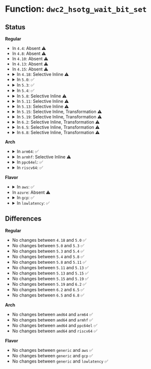 # Function: <code>dwc2_hsotg_wait_bit_set</code>

## Status
<b>Regular</b>
<ul>
<li>
In <code>4.4</code>: Absent ⚠️
</li>
<li>
In <code>4.8</code>: Absent ⚠️
</li>
<li>
In <code>4.10</code>: Absent ⚠️
</li>
<li>
In <code>4.13</code>: Absent ⚠️
</li>
<li>
In <code>4.15</code>: Absent ⚠️
</li>
<li>
<details>
<summary>In <code>4.18</code>: Selective Inline ⚠️</summary>

```c
int dwc2_hsotg_wait_bit_set(struct dwc2_hsotg *hsotg, u32 offset, u32 mask, u32 timeout);
```

**Collision:** Unique Global

**Inline:** Selective

**Transformation:** False

**Instances:**

```
In drivers/usb/dwc2/core.c (ffffffff81770745)
Location: drivers/usb/dwc2/core.c:985
Inline: True
Inline callers:
  - drivers/usb/dwc2/core.c:dwc2_flush_rx_fifo
  - drivers/usb/dwc2/core.c:dwc2_flush_tx_fifo
  - drivers/usb/dwc2/core.c:dwc2_core_reset
  - drivers/usb/dwc2/core.c:dwc2_hib_restore_common
Direct callers:
  - drivers/usb/dwc2/hcd.c:dwc2_host_enter_hibernation
```
**Symbols:**

```
ffffffff817708c0-ffffffff81770934: dwc2_hsotg_wait_bit_set (STB_GLOBAL)
```
</details>
</li>
<li>
<details>
<summary>In <code>5.0</code>: ✅</summary>

```c
int dwc2_hsotg_wait_bit_set(struct dwc2_hsotg *hsotg, u32 offset, u32 mask, u32 timeout);
```

**Collision:** Unique Global

**Inline:** No

**Transformation:** False

**Instances:**

```
In drivers/usb/dwc2/core.c (ffffffff81794e20)
Location: drivers/usb/dwc2/core.c:986
Inline: False
Direct callers:
  - drivers/usb/dwc2/core.c:dwc2_flush_rx_fifo
  - drivers/usb/dwc2/core.c:dwc2_flush_tx_fifo
  - drivers/usb/dwc2/core.c:dwc2_core_reset
  - drivers/usb/dwc2/core.c:dwc2_hib_restore_common
  - drivers/usb/dwc2/hcd.c:dwc2_host_enter_hibernation
```
**Symbols:**

```
ffffffff81794e20-ffffffff81794e96: dwc2_hsotg_wait_bit_set (STB_GLOBAL)
```
</details>
</li>
<li>
<details>
<summary>In <code>5.3</code>: ✅</summary>

```c
int dwc2_hsotg_wait_bit_set(struct dwc2_hsotg *hsotg, u32 offset, u32 mask, u32 timeout);
```

**Collision:** Unique Global

**Inline:** No

**Transformation:** False

**Instances:**

```
In drivers/usb/dwc2/core.c (ffffffff817d3690)
Location: drivers/usb/dwc2/core.c:986
Inline: False
Direct callers:
  - drivers/usb/dwc2/core.c:dwc2_flush_rx_fifo
  - drivers/usb/dwc2/core.c:dwc2_flush_tx_fifo
  - drivers/usb/dwc2/core.c:dwc2_core_reset
  - drivers/usb/dwc2/core.c:dwc2_hib_restore_common
  - drivers/usb/dwc2/hcd.c:dwc2_host_enter_hibernation
```
**Symbols:**

```
ffffffff817d3690-ffffffff817d3706: dwc2_hsotg_wait_bit_set (STB_GLOBAL)
```
</details>
</li>
<li>
<details>
<summary>In <code>5.4</code>: ✅</summary>

```c
int dwc2_hsotg_wait_bit_set(struct dwc2_hsotg *hsotg, u32 offset, u32 mask, u32 timeout);
```

**Collision:** Unique Global

**Inline:** No

**Transformation:** False

**Instances:**

```
In drivers/usb/dwc2/core.c (ffffffff81804560)
Location: drivers/usb/dwc2/core.c:986
Inline: False
Direct callers:
  - drivers/usb/dwc2/core.c:dwc2_flush_rx_fifo
  - drivers/usb/dwc2/core.c:dwc2_flush_tx_fifo
  - drivers/usb/dwc2/core.c:dwc2_core_reset
  - drivers/usb/dwc2/core.c:dwc2_hib_restore_common
  - drivers/usb/dwc2/hcd.c:dwc2_host_enter_hibernation
```
**Symbols:**

```
ffffffff81804560-ffffffff818045d6: dwc2_hsotg_wait_bit_set (STB_GLOBAL)
```
</details>
</li>
<li>
<details>
<summary>In <code>5.8</code>: Selective Inline ⚠️</summary>

```c
int dwc2_hsotg_wait_bit_set(struct dwc2_hsotg *hsotg, u32 offset, u32 mask, u32 timeout);
```

**Collision:** Unique Global

**Inline:** Selective

**Transformation:** False

**Instances:**

```
In drivers/usb/dwc2/core.c (ffffffff818d5435)
Location: drivers/usb/dwc2/core.c:1001
Inline: True
Inline callers:
  - drivers/usb/dwc2/core.c:dwc2_flush_rx_fifo
  - drivers/usb/dwc2/core.c:dwc2_flush_tx_fifo
  - drivers/usb/dwc2/core.c:dwc2_core_reset
  - drivers/usb/dwc2/core.c:dwc2_core_reset
  - drivers/usb/dwc2/core.c:dwc2_hib_restore_common
Direct callers:
  - drivers/usb/dwc2/hcd.c:dwc2_host_enter_hibernation
```
**Symbols:**

```
ffffffff818d5660-ffffffff818d56d6: dwc2_hsotg_wait_bit_set (STB_GLOBAL)
```
</details>
</li>
<li>
<details>
<summary>In <code>5.11</code>: Selective Inline ⚠️</summary>

```c
int dwc2_hsotg_wait_bit_set(struct dwc2_hsotg *hsotg, u32 offset, u32 mask, u32 timeout);
```

**Collision:** Unique Global

**Inline:** Selective

**Transformation:** False

**Instances:**

```
In drivers/usb/dwc2/core.c (ffffffff818df765)
Location: drivers/usb/dwc2/core.c:1001
Inline: True
Inline callers:
  - drivers/usb/dwc2/core.c:dwc2_flush_rx_fifo
  - drivers/usb/dwc2/core.c:dwc2_flush_tx_fifo
  - drivers/usb/dwc2/core.c:dwc2_core_reset
  - drivers/usb/dwc2/core.c:dwc2_core_reset
  - drivers/usb/dwc2/core.c:dwc2_hib_restore_common
Direct callers:
  - drivers/usb/dwc2/hcd.c:dwc2_host_enter_hibernation
```
**Symbols:**

```
ffffffff818df980-ffffffff818df9f6: dwc2_hsotg_wait_bit_set (STB_GLOBAL)
```
</details>
</li>
<li>
<details>
<summary>In <code>5.13</code>: Selective Inline ⚠️</summary>

```c
int dwc2_hsotg_wait_bit_set(struct dwc2_hsotg *hsotg, u32 offset, u32 mask, u32 timeout);
```

**Collision:** Unique Global

**Inline:** Selective

**Transformation:** False

**Instances:**

```
In drivers/usb/dwc2/core.c (ffffffff818c28e5)
Location: drivers/usb/dwc2/core.c:945
Inline: True
Inline callers:
  - drivers/usb/dwc2/core.c:dwc2_flush_rx_fifo
  - drivers/usb/dwc2/core.c:dwc2_flush_tx_fifo
  - drivers/usb/dwc2/core.c:dwc2_core_reset
  - drivers/usb/dwc2/core.c:dwc2_core_reset
  - drivers/usb/dwc2/core.c:dwc2_hib_restore_common
Direct callers:
  - drivers/usb/dwc2/hcd.c:dwc2_host_enter_partial_power_down
  - drivers/usb/dwc2/hcd.c:dwc2_host_enter_hibernation
```
**Symbols:**

```
ffffffff818c2b10-ffffffff818c2b86: dwc2_hsotg_wait_bit_set (STB_GLOBAL)
```
</details>
</li>
<li>
<details>
<summary>In <code>5.15</code>: Selective Inline, Transformation ⚠️</summary>

```c
int dwc2_hsotg_wait_bit_set(struct dwc2_hsotg *hsotg, u32 offset, u32 mask, u32 timeout);
```

**Collision:** Unique Global

**Inline:** Selective

**Transformation:** True

**Instances:**

```
In drivers/usb/dwc2/core.c (ffffffff81959879)
Location: drivers/usb/dwc2/core.c:945
Inline: True
Inline callers:
  - drivers/usb/dwc2/core.c:dwc2_flush_rx_fifo
  - drivers/usb/dwc2/core.c:dwc2_flush_tx_fifo
  - drivers/usb/dwc2/core.c:dwc2_core_reset
  - drivers/usb/dwc2/core.c:dwc2_core_reset
  - drivers/usb/dwc2/core.c:dwc2_hib_restore_common
Direct callers:
  - drivers/usb/dwc2/hcd.c:dwc2_host_enter_partial_power_down
  - drivers/usb/dwc2/hcd.c:dwc2_host_enter_hibernation
```
**Symbols:**

```
ffffffff81d187a8-ffffffff81d187bd: dwc2_hsotg_wait_bit_set.cold (STB_LOCAL)
ffffffff81959bf0-ffffffff81959c82: dwc2_hsotg_wait_bit_set (STB_GLOBAL)
```
</details>
</li>
<li>
<details>
<summary>In <code>5.19</code>: Selective Inline, Transformation ⚠️</summary>

```c
int dwc2_hsotg_wait_bit_set(struct dwc2_hsotg *hsotg, u32 offset, u32 mask, u32 timeout);
```

**Collision:** Unique Global

**Inline:** Selective

**Transformation:** True

**Instances:**

```
In drivers/usb/dwc2/core.c (ffffffff81ab36f9)
Location: drivers/usb/dwc2/core.c:945
Inline: True
Inline callers:
  - drivers/usb/dwc2/core.c:dwc2_flush_rx_fifo
  - drivers/usb/dwc2/core.c:dwc2_flush_tx_fifo
  - drivers/usb/dwc2/core.c:dwc2_core_reset
  - drivers/usb/dwc2/core.c:dwc2_core_reset
  - drivers/usb/dwc2/core.c:dwc2_hib_restore_common
Direct callers:
  - drivers/usb/dwc2/hcd.c:dwc2_host_enter_partial_power_down
  - drivers/usb/dwc2/hcd.c:dwc2_host_enter_hibernation
```
**Symbols:**

```
ffffffff81ee3791-ffffffff81ee37a6: dwc2_hsotg_wait_bit_set.cold (STB_LOCAL)
ffffffff81ab3aa0-ffffffff81ab3b4a: dwc2_hsotg_wait_bit_set (STB_GLOBAL)
```
</details>
</li>
<li>
<details>
<summary>In <code>6.2</code>: Selective Inline, Transformation ⚠️</summary>

```c
int dwc2_hsotg_wait_bit_set(struct dwc2_hsotg *hsotg, u32 offset, u32 mask, u32 timeout);
```

**Collision:** Unique Global

**Inline:** Selective

**Transformation:** True

**Instances:**

```
In drivers/usb/dwc2/core.c (ffffffff81c3bec9)
Location: drivers/usb/dwc2/core.c:915
Inline: True
Inline callers:
  - drivers/usb/dwc2/core.c:dwc2_flush_rx_fifo
  - drivers/usb/dwc2/core.c:dwc2_flush_tx_fifo
  - drivers/usb/dwc2/core.c:dwc2_core_reset
  - drivers/usb/dwc2/core.c:dwc2_core_reset
  - drivers/usb/dwc2/core.c:dwc2_hib_restore_common
Direct callers:
  - drivers/usb/dwc2/hcd.c:dwc2_host_enter_partial_power_down
  - drivers/usb/dwc2/hcd.c:dwc2_host_enter_hibernation
```
**Symbols:**

```
ffffffff8209f8f1-ffffffff8209f906: dwc2_hsotg_wait_bit_set.cold (STB_LOCAL)
ffffffff81c3c2f0-ffffffff81c3c39a: dwc2_hsotg_wait_bit_set (STB_GLOBAL)
```
</details>
</li>
<li>
<details>
<summary>In <code>6.5</code>: Selective Inline, Transformation ⚠️</summary>

```c
int dwc2_hsotg_wait_bit_set(struct dwc2_hsotg *hsotg, u32 offset, u32 mask, u32 timeout);
```

**Collision:** Unique Global

**Inline:** Selective

**Transformation:** True

**Instances:**

```
In drivers/usb/dwc2/core.c (ffffffff81ca32c9)
Location: drivers/usb/dwc2/core.c:915
Inline: True
Inline callers:
  - drivers/usb/dwc2/core.c:dwc2_flush_rx_fifo
  - drivers/usb/dwc2/core.c:dwc2_flush_tx_fifo
  - drivers/usb/dwc2/core.c:dwc2_core_reset
  - drivers/usb/dwc2/core.c:dwc2_core_reset
  - drivers/usb/dwc2/core.c:dwc2_hib_restore_common
Direct callers:
  - drivers/usb/dwc2/hcd.c:dwc2_host_enter_partial_power_down
  - drivers/usb/dwc2/hcd.c:dwc2_host_enter_hibernation
```
**Symbols:**

```
ffffffff82120ea7-ffffffff82120ebc: dwc2_hsotg_wait_bit_set.cold (STB_LOCAL)
ffffffff81ca36f0-ffffffff81ca379a: dwc2_hsotg_wait_bit_set (STB_GLOBAL)
```
</details>
</li>
<li>
<details>
<summary>In <code>6.8</code>: Selective Inline, Transformation ⚠️</summary>

```c
int dwc2_hsotg_wait_bit_set(struct dwc2_hsotg *hsotg, u32 offset, u32 mask, u32 timeout);
```

**Collision:** Unique Global

**Inline:** Selective

**Transformation:** True

**Instances:**

```
In drivers/usb/dwc2/core.c (ffffffff81d57f19)
Location: drivers/usb/dwc2/core.c:915
Inline: True
Inline callers:
  - drivers/usb/dwc2/core.c:dwc2_flush_rx_fifo
  - drivers/usb/dwc2/core.c:dwc2_flush_tx_fifo
  - drivers/usb/dwc2/core.c:dwc2_core_reset
  - drivers/usb/dwc2/core.c:dwc2_core_reset
  - drivers/usb/dwc2/core.c:dwc2_hib_restore_common
Direct callers:
  - drivers/usb/dwc2/hcd.c:dwc2_host_enter_partial_power_down
  - drivers/usb/dwc2/hcd.c:dwc2_host_enter_hibernation
```
**Symbols:**

```
ffffffff8220267e-ffffffff82202693: dwc2_hsotg_wait_bit_set.cold (STB_LOCAL)
ffffffff81d58340-ffffffff81d583ea: dwc2_hsotg_wait_bit_set (STB_GLOBAL)
```
</details>
</li>
</ul>
<b>Arch</b>
<ul>
<li>
<details>
<summary>In <code>arm64</code>: ✅</summary>

```c
int dwc2_hsotg_wait_bit_set(struct dwc2_hsotg *hsotg, u32 offset, u32 mask, u32 timeout);
```

**Collision:** Unique Global

**Inline:** No

**Transformation:** False

**Instances:**

```
In drivers/usb/dwc2/core.c (ffff800010a3b3e8)
Location: drivers/usb/dwc2/core.c:986
Inline: False
Direct callers:
  - drivers/usb/dwc2/core.c:dwc2_flush_rx_fifo
  - drivers/usb/dwc2/core.c:dwc2_flush_tx_fifo
  - drivers/usb/dwc2/core.c:dwc2_core_reset
  - drivers/usb/dwc2/core.c:dwc2_hib_restore_common
  - drivers/usb/dwc2/core.c:dwc2_hib_restore_common
  - drivers/usb/dwc2/hcd.c:dwc2_host_enter_hibernation
```
**Symbols:**

```
ffff800010a3b3e8-ffff800010a3b498: dwc2_hsotg_wait_bit_set (STB_GLOBAL)
```
</details>
</li>
<li>
<details>
<summary>In <code>armhf</code>: Selective Inline ⚠️</summary>

```c
int dwc2_hsotg_wait_bit_set(struct dwc2_hsotg *hsotg, u32 offset, u32 mask, u32 timeout);
```

**Collision:** Unique Global

**Inline:** Selective

**Transformation:** False

**Instances:**

```
In drivers/usb/dwc2/core.c (c0b0ea7c)
Location: drivers/usb/dwc2/core.c:986
Inline: True
Inline callers:
  - drivers/usb/dwc2/core.c:dwc2_flush_rx_fifo
  - drivers/usb/dwc2/core.c:dwc2_flush_tx_fifo
  - drivers/usb/dwc2/core.c:dwc2_core_reset
  - drivers/usb/dwc2/core.c:dwc2_hib_restore_common
Direct callers:
  - drivers/usb/dwc2/hcd.c:dwc2_host_enter_hibernation
```
**Symbols:**

```
c0b0ed78-c0b0ee04: dwc2_hsotg_wait_bit_set (STB_GLOBAL)
```
</details>
</li>
<li>
<details>
<summary>In <code>ppc64el</code>: ✅</summary>

```c
int dwc2_hsotg_wait_bit_set(struct dwc2_hsotg *hsotg, u32 offset, u32 mask, u32 timeout);
```

**Collision:** Unique Global

**Inline:** No

**Transformation:** False

**Instances:**

```
In drivers/usb/dwc2/core.c (c000000000af9570)
Location: drivers/usb/dwc2/core.c:986
Inline: False
Direct callers:
  - drivers/usb/dwc2/core.c:dwc2_flush_rx_fifo
  - drivers/usb/dwc2/core.c:dwc2_flush_tx_fifo
  - drivers/usb/dwc2/core.c:dwc2_core_reset
  - drivers/usb/dwc2/core.c:dwc2_hib_restore_common
  - drivers/usb/dwc2/core.c:dwc2_hib_restore_common
  - drivers/usb/dwc2/hcd.c:dwc2_host_enter_hibernation
```
**Symbols:**

```
c000000000af9570-c000000000af96d0: dwc2_hsotg_wait_bit_set (STB_GLOBAL)
```
</details>
</li>
<li>
<details>
<summary>In <code>riscv64</code>: ✅</summary>

```c
int dwc2_hsotg_wait_bit_set(struct dwc2_hsotg *hsotg, u32 offset, u32 mask, u32 timeout);
```

**Collision:** Unique Global

**Inline:** No

**Transformation:** False

**Instances:**

```
In drivers/usb/dwc2/core.c (ffffffe000656894)
Location: drivers/usb/dwc2/core.c:986
Inline: False
Direct callers:
  - drivers/usb/dwc2/core.c:dwc2_flush_rx_fifo
  - drivers/usb/dwc2/core.c:dwc2_flush_tx_fifo
  - drivers/usb/dwc2/core.c:dwc2_core_reset
  - drivers/usb/dwc2/core.c:dwc2_hib_restore_common
  - drivers/usb/dwc2/hcd.c:dwc2_host_enter_hibernation
```
**Symbols:**

```
ffffffe000656894-ffffffe00065693e: dwc2_hsotg_wait_bit_set (STB_GLOBAL)
```
</details>
</li>
</ul>
<b>Flavor</b>
<ul>
<li>
<details>
<summary>In <code>aws</code>: ✅</summary>

```c
int dwc2_hsotg_wait_bit_set(struct dwc2_hsotg *hsotg, u32 offset, u32 mask, u32 timeout);
```

**Collision:** Unique Global

**Inline:** No

**Transformation:** False

**Instances:**

```
In drivers/usb/dwc2/core.c (ffffffff817bc940)
Location: drivers/usb/dwc2/core.c:986
Inline: False
Direct callers:
  - drivers/usb/dwc2/core.c:dwc2_flush_rx_fifo
  - drivers/usb/dwc2/core.c:dwc2_flush_tx_fifo
  - drivers/usb/dwc2/core.c:dwc2_core_reset
  - drivers/usb/dwc2/core.c:dwc2_hib_restore_common
  - drivers/usb/dwc2/hcd.c:dwc2_host_enter_hibernation
```
**Symbols:**

```
ffffffff817bc940-ffffffff817bc9b6: dwc2_hsotg_wait_bit_set (STB_GLOBAL)
```
</details>
</li>
<li>
In <code>azure</code>: Absent ⚠️
</li>
<li>
<details>
<summary>In <code>gcp</code>: ✅</summary>

```c
int dwc2_hsotg_wait_bit_set(struct dwc2_hsotg *hsotg, u32 offset, u32 mask, u32 timeout);
```

**Collision:** Unique Global

**Inline:** No

**Transformation:** False

**Instances:**

```
In drivers/usb/dwc2/core.c (ffffffff817f93e0)
Location: drivers/usb/dwc2/core.c:986
Inline: False
Direct callers:
  - drivers/usb/dwc2/core.c:dwc2_flush_rx_fifo
  - drivers/usb/dwc2/core.c:dwc2_flush_tx_fifo
  - drivers/usb/dwc2/core.c:dwc2_core_reset
  - drivers/usb/dwc2/core.c:dwc2_hib_restore_common
  - drivers/usb/dwc2/hcd.c:dwc2_host_enter_hibernation
```
**Symbols:**

```
ffffffff817f93e0-ffffffff817f9456: dwc2_hsotg_wait_bit_set (STB_GLOBAL)
```
</details>
</li>
<li>
<details>
<summary>In <code>lowlatency</code>: ✅</summary>

```c
int dwc2_hsotg_wait_bit_set(struct dwc2_hsotg *hsotg, u32 offset, u32 mask, u32 timeout);
```

**Collision:** Unique Global

**Inline:** No

**Transformation:** False

**Instances:**

```
In drivers/usb/dwc2/core.c (ffffffff81813620)
Location: drivers/usb/dwc2/core.c:986
Inline: False
Direct callers:
  - drivers/usb/dwc2/core.c:dwc2_flush_rx_fifo
  - drivers/usb/dwc2/core.c:dwc2_flush_tx_fifo
  - drivers/usb/dwc2/core.c:dwc2_core_reset
  - drivers/usb/dwc2/core.c:dwc2_hib_restore_common
  - drivers/usb/dwc2/hcd.c:dwc2_host_enter_hibernation
```
**Symbols:**

```
ffffffff81813620-ffffffff81813696: dwc2_hsotg_wait_bit_set (STB_GLOBAL)
```
</details>
</li>
</ul>

## Differences
<b>Regular</b>
<ul>
<li>
No changes between <code>4.18</code> and <code>5.0</code> ✅
</li>
<li>
No changes between <code>5.0</code> and <code>5.3</code> ✅
</li>
<li>
No changes between <code>5.3</code> and <code>5.4</code> ✅
</li>
<li>
No changes between <code>5.4</code> and <code>5.8</code> ✅
</li>
<li>
No changes between <code>5.8</code> and <code>5.11</code> ✅
</li>
<li>
No changes between <code>5.11</code> and <code>5.13</code> ✅
</li>
<li>
No changes between <code>5.13</code> and <code>5.15</code> ✅
</li>
<li>
No changes between <code>5.15</code> and <code>5.19</code> ✅
</li>
<li>
No changes between <code>5.19</code> and <code>6.2</code> ✅
</li>
<li>
No changes between <code>6.2</code> and <code>6.5</code> ✅
</li>
<li>
No changes between <code>6.5</code> and <code>6.8</code> ✅
</li>
</ul>
<b>Arch</b>
<ul>
<li>
No changes between <code>amd64</code> and <code>arm64</code> ✅
</li>
<li>
No changes between <code>amd64</code> and <code>armhf</code> ✅
</li>
<li>
No changes between <code>amd64</code> and <code>ppc64el</code> ✅
</li>
<li>
No changes between <code>amd64</code> and <code>riscv64</code> ✅
</li>
</ul>
<b>Flavor</b>
<ul>
<li>
No changes between <code>generic</code> and <code>aws</code> ✅
</li>
<li>
No changes between <code>generic</code> and <code>gcp</code> ✅
</li>
<li>
No changes between <code>generic</code> and <code>lowlatency</code> ✅
</li>
</ul>

